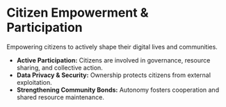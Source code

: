 # Citizen Empowerment & Participation

Empowering citizens to actively shape their digital lives and communities.

- **Active Participation:** Citizens are involved in governance, resource sharing, and collective action.
- **Data Privacy & Security:** Ownership protects citizens from external exploitation.
- **Strengthening Community Bonds:** Autonomy fosters cooperation and shared resource maintenance.
